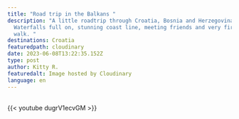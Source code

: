 ```yaml
---
title: "Road trip in the Balkans "
description: "A little roadtrip through Croatia, Bosnia and Herzegovina.
  Waterfalls full on, stunning coast line, meeting friends and very first sky
  walk. "
destinations: Croatia
featuredpath: cloudinary
date: 2023-06-08T13:22:35.152Z
type: post
author: Kitty R.
featuredalt: Image hosted by Cloudinary
language: en
---
```

<br>{{< youtube dugrV1ecvGM >}}</br>